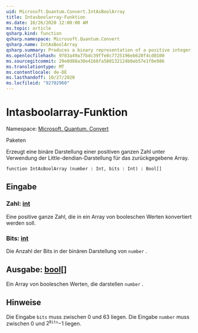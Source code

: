 ```yaml
---
uid: Microsoft.Quantum.Convert.IntAsBoolArray
title: Intasboolarray-Funktion
ms.date: 10/26/2020 12:00:00 AM
ms.topic: article
qsharp.kind: function
qsharp.namespace: Microsoft.Quantum.Convert
qsharp.name: IntAsBoolArray
qsharp.summary: Produces a binary representation of a positive integer, using the little-endian representation for the returned array.
ms.openlocfilehash: 9783a49a77bdc39ffe8c7725196eb620f4cd0100
ms.sourcegitcommit: 29e0d88a30e4166fa580132124b0eb57e1f0e986
ms.translationtype: MT
ms.contentlocale: de-DE
ms.lasthandoff: 10/27/2020
ms.locfileid: "92702960"
---
```

# <a name="intasboolarray-function"></a>Intasboolarray-Funktion

Namespace: [Microsoft. Quantum. Convert](xref:Microsoft.Quantum.Convert)

Paketen [](https://nuget.org/packages/)


Erzeugt eine binäre Darstellung einer positiven ganzen Zahl unter Verwendung der Little-dendian-Darstellung für das zurückgegebene Array.

```qsharp
function IntAsBoolArray (number : Int, bits : Int) : Bool[]
```


## <a name="input"></a>Eingabe

### <a name="number--int"></a>Zahl: [int](xref:microsoft.quantum.lang-ref.int)

Eine positive ganze Zahl, die in ein Array von booleschen Werten konvertiert werden soll.


### <a name="bits--int"></a>Bits: [int](xref:microsoft.quantum.lang-ref.int)

Die Anzahl der Bits in der binären Darstellung von `number` .



## <a name="output--bool"></a>Ausgabe: [bool](xref:microsoft.quantum.lang-ref.bool)[]

Ein Array von booleschen Werten, die darstellen `number` .

## <a name="remarks"></a>Hinweise

Die Eingabe `bits` muss zwischen 0 und 63 liegen.
Die Eingabe `number` muss zwischen 0 und $2 ^ {\texttt{Bits}}-$1 liegen.